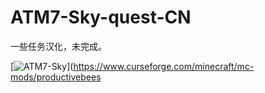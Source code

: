 # ATM7-Sky-quest-CN
一些任务汉化，未完成。

[![ATM7-Sky](https://img.shields.io/badge/CurseForge-AlltheMods7%20TotheSky-B54786)](https://www.curseforge.com/minecraft/mc-mods/productivebees
